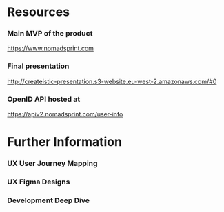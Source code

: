 # Resources

### Main MVP of the product
https://www.nomadsprint.com

### Final presentation
http://createistic-presentation.s3-website.eu-west-2.amazonaws.com/#0

### OpenID API hosted at
https://apiv2.nomadsprint.com/user-info

# Further Information

### UX User Journey Mapping

### UX Figma Designs

### Development Deep Dive
